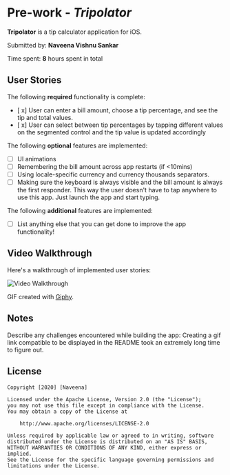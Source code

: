# Pre-work - *Tripolator*

**Tripolator** is a tip calculator application for iOS.

Submitted by: **Naveena Vishnu Sankar**

Time spent: **8** hours spent in total

## User Stories

The following **required** functionality is complete:

* [ x] User can enter a bill amount, choose a tip percentage, and see the tip and total values.
* [ x] User can select between tip percentages by tapping different values on the segmented control and the tip value is updated accordingly

The following **optional** features are implemented:

* [ ] UI animations
* [ ] Remembering the bill amount across app restarts (if <10mins)
* [ ] Using locale-specific currency and currency thousands separators.
* [ ] Making sure the keyboard is always visible and the bill amount is always the first responder. This way the user doesn't have to tap anywhere to use this app. Just launch the app and start typing.

The following **additional** features are implemented:

- [ ] List anything else that you can get done to improve the app functionality!

## Video Walkthrough

Here's a walkthrough of implemented user stories:

<img src='https://media.giphy.com/media/QsC8v063fMkW1c4MsH/giphy.gif' title='Video Walkthrough' width='' alt='Video Walkthrough' />

GIF created with [Giphy](https://giphy.com/).

## Notes

Describe any challenges encountered while building the app: Creating a gif link compatible to be displayed in the README took an extremely long time to figure out.

## License

    Copyright [2020] [Naveena]

    Licensed under the Apache License, Version 2.0 (the "License");
    you may not use this file except in compliance with the License.
    You may obtain a copy of the License at

        http://www.apache.org/licenses/LICENSE-2.0

    Unless required by applicable law or agreed to in writing, software
    distributed under the License is distributed on an "AS IS" BASIS,
    WITHOUT WARRANTIES OR CONDITIONS OF ANY KIND, either express or implied.
    See the License for the specific language governing permissions and
    limitations under the License.
